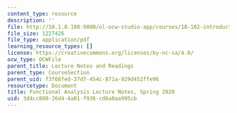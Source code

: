 ```yaml
---
content_type: resource
description: ''
file: http://10.1.0.100:9000/ol-ocw-studio-app/courses/18-102-introduction-to-functional-analysis-spring-2021/3d4cc88026d44a01f936cd6a0aa995cb_MIT18_102s20_lec_FA.pdf
file_size: 1227426
file_type: application/pdf
learning_resource_types: []
license: https://creativecommons.org/licenses/by-nc-sa/4.0/
ocw_type: OCWFile
parent_title: Lecture Notes and Readings
parent_type: CourseSection
parent_uid: f3f68fed-37d7-454c-871a-929d452ffe96
resourcetype: Document
title: Functional Analysis Lecture Notes, Spring 2020
uid: 3d4cc880-26d4-4a01-f936-cd6a0aa995cb
---
```

